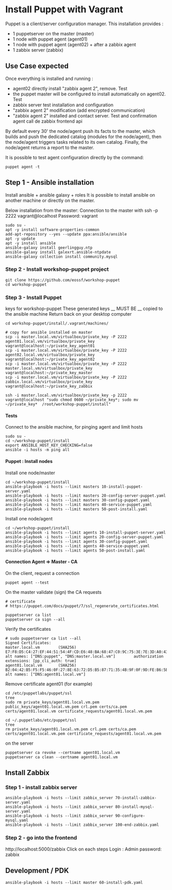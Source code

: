 # Install Puppet with Vagrant
Puppet is a client/server configuration manager.
This installation provides :
 - 1 puppetserver on the master (master)
 - 1 node with puppet agent (agent01)
 - 1 node with puppet agent (agent02) + after a zabbix agent
 - 1 zabbix server (zabbix)

## Use Case expected
Once everything is installed and running : 
 - agent02 directly install "zabbix agent 2", remove. Test
 - the puppet master will be configured to install automatically on agent02. Test
 - zabbix server test installation and configuration
 - "zabbix agent 2" modification (add encrypted communication)
 - "zabbix agent 2" installed and contact server. Test and confirmation agent call de zabbix frontend api

By default every 30' the node/agent push its facts to the master, which builds and push the dedicated catalog (modules for the node/agent), then the node/agent triggers tasks related to its own catalog. Finally, the node/agent returns a report to the master.

It is possible to test agent configuration directly by the command:
````
puppet agent -t
````

## Step 1 - Ansible installation
Install ansible + ansible galaxy + roles
It is possible to install ansible on another machine or directly on the master.

Below installation from the master:
Connection to the master with ssh -p 2222 vagrant@localhost
Password: vagrant
````
sudo su -
apt -y install software-properties-common
add-apt-repository --yes --update ppa:ansible/ansible
apt -y update
apt -y install ansible
ansible-galaxy install geerlingguy.ntp
ansible-galaxy install galexrt.ansible-ntpdate
ansible-galaxy collection install community.mysql
````

### Step 2 - Install workshop-puppet project
````
git clone https://github.com/eossf/workshop-puppet
cd workshop-puppet
````

### Step 3 - Install Puppet
keys for workshop-puppet
These generated keys __ MUST BE __ copied to the ansible machine
Return back on your desktop computer
````
cd workshop-puppet/install/.vagrant/machines/

# copy for ansible installed on master
scp -i master.local.vm/virtualbox/private_key -P 2222 agent01.local.vm/virtualbox/private_key vagrant@localhost:~/private_key_agent01
scp -i master.local.vm/virtualbox/private_key -P 2222 agent02.local.vm/virtualbox/private_key vagrant@localhost:~/private_key_agent02
scp -i master.local.vm/virtualbox/private_key -P 2222 master.local.vm/virtualbox/private_key vagrant@localhost:~/private_key_master
scp -i master.local.vm/virtualbox/private_key -P 2222 zabbix.local.vm/virtualbox/private_key vagrant@localhost:~/private_key_zabbix

ssh -i master.local.vm/virtualbox/private_key -p 2222 vagrant@localhost "sudo chmod 0600 ~/private_key*; sudo mv ~/private_key*  /root/workshop-puppet/install"
````

#### Tests
Connect to the ansible machine, for pinging agent and limit hosts
````
sudo su -
cd ~/workshop-puppet/install
export ANSIBLE_HOST_KEY_CHECKING=false
ansible -i hosts -m ping all
````

#### Puppet : Install nodes
Install one node/master

````
cd ~/workshop-puppet/install
ansible-playbook -i hosts --limit masters 10-install-puppet-server.yaml
ansible-playbook -i hosts --limit masters 20-config-server-puppet.yaml
ansible-playbook -i hosts --limit masters 30-config-puppet.yaml
ansible-playbook -i hosts --limit masters 40-service-puppet.yaml
ansible-playbook -i hosts --limit masters 50-post-install.yaml
````

Install one node/agent
````
cd ~/workshop-puppet/install
ansible-playbook -i hosts --limit agents 10-install-puppet-server.yaml
ansible-playbook -i hosts --limit agents 20-config-server-puppet.yaml
ansible-playbook -i hosts --limit agents 30-config-puppet.yaml
ansible-playbook -i hosts --limit agents 40-service-puppet.yaml
ansible-playbook -i hosts --limit agents 50-post-install.yaml
````

#### Connection Agent => Master - CA 
On the client, request a connection 
````
puppet agent --test
````

On the master validate (sign) the CA requests
````
# certificate
# https://puppet.com/docs/puppet/7/ssl_regenerate_certificates.html

puppetserver ca list
puppetserver ca sign --all
````

Verify the certificates
````
# sudo puppetserver ca list --all
Signed Certificates:
master.local.vm        (SHA256)  E7:F8:D5:C4:27:EF:44:51:54:4F:CD:E6:48:BA:68:47:C0:9C:75:3E:7E:3D:A0:43:39:8E:94:C5:5B:70:CB:D5 alt names: ["DNS:puppet", "DNS:master.local.vm"]        authorization extensions: [pp_cli_auth: true]
agent01.local.vm       (SHA256)  B2:04:42:B5:F5:F5:46:0F:27:8E:63:72:D5:B5:87:71:35:4B:9F:0F:9D:FE:B6:5B:DC:DE:4E:A8:8F:D6:92:17 alt names: ["DNS:agent01.local.vm"]
````

Remove certificate agent01 (for example)
````
cd /etc/puppetlabs/puppet/ssl
tree
sudo rm private_keys/agent01.local.vm.pem public_keys/agent01.local.vm.pem crl.pem certs/ca.pem certs/agent01.local.vm certificate_requests/agent01.local.vm.pem

cd ~/.puppetlabs/etc/puppet/ssl
tree
rm private_keys/agent01.local.vm.pem crl.pem certs/ca.pem certs/agent01.local.vm.pem certificate_requests/agent01.local.vm.pem
````

on the server
````
puppetserver ca revoke --certname agent01.local.vm
puppetserver ca clean --certname agent01.local.vm
````

## Install Zabbix
### Step 1 - install zabbix server
````
ansible-playbook -i hosts --limit zabbix_server 70-install-zabbix-server.yaml
ansible-playbook -i hosts --limit zabbix_server 80-install-mysql-server.yaml
ansible-playbook -i hosts --limit zabbix_server 90-configure-mysql.yaml
ansible-playbook -i hosts --limit zabbix_server 100-end-zabbix.yaml
````

### Step 2 - go into the frontend

http://localhost:5000/zabbix
Click on each steps
Login   : Admin
password: zabbix

## Development / PDK
````
ansible-playbook -i hosts --limit master 60-install-pdk.yaml
````
